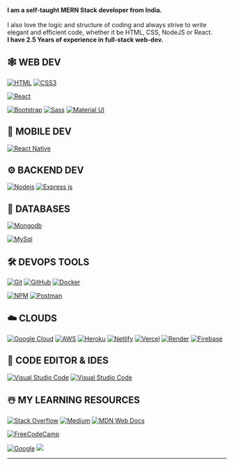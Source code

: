 
**I am a self-taught MERN Stack developer from India.**
<br/><br/>I also love the logic and structure of coding and always strive to write elegant and efficient code, whether it be HTML, CSS, NodeJS or React.
<br />**I have 2.5 Years of experience in full-stack web-dev.**

## 🕸️ **WEB DEV**

[![HTML](https://img.shields.io/badge/HTML5-E34F26?style=for-the-badge&logo=html5&logoColor=white "HTML")][repo]
[![CSS3](https://img.shields.io/badge/CSS3-1572B6?style=for-the-badge&logo=css3&logoColor=white "CSS")][repo]
<!-- [![JavaScript](https://img.shields.io/badge/JavaScript-F7DF1E?style=for-the-badge&logo=javascript&logoColor=black "JavaScript")][repo] -->
<!-- [![Typescript](https://img.shields.io/badge/TypeScript-007ACC?style=for-the-badge&logo=typescript&logoColor=white "Typescript")][repo] -->
[![React](https://img.shields.io/badge/React-20232A?style=for-the-badge&logo=react&logoColor=61DAFB "React")][repo]
<!-- [![Next JS](https://img.shields.io/badge/Next-black?style=for-the-badge&logo=next.js&logoColor=white "Next.js")][repo] -->
[![Bootstrap](https://img.shields.io/badge/Bootstrap-563D7C?style=for-the-badge&logo=bootstrap&logoColor=white "Bootstrap")][repo]
[![Sass](https://img.shields.io/badge/Sass-CC6699?style=for-the-badge&logo=sass&logoColor=white "SASS")][repo]
[![Material UI](https://img.shields.io/badge/Material--UI-%230081CB.svg?style=for-the-badge&logo=mui&logoColor=white "Material UI")][repo]
<!-- [![Socket.io-client](https://img.shields.io/badge/Socket.io--client-black?style=for-the-badge&logo=socket.io&badgeColor=**010101** "Socket.io-client")][repo] -->

## 📱 **MOBILE DEV**

<!-- [![Flutter](https://img.shields.io/badge/Flutter-02569B?style=for-the-badge&logo=flutter&logoColor=white "Flutter")][repo] -->
[![React Native](https://img.shields.io/badge/React_Native-20232A?style=for-the-badge&logo=react&logoColor=61DAFB "React Native")][repo]

<!-- ## 🍧 **DESIGN TOOLS**

[![Figma](https://img.shields.io/badge/figma-%23F24E1E.svg?style=for-the-badge&logo=figma&logoColor=white "Figma")][repo]
[![Adobe XD](https://img.shields.io/badge/Adobe%20XD-470137?style=for-the-badge&logo=Adobe%20XD&logoColor=#FF61F6 "XD")][repo]
[![Adobe Photoshop](https://img.shields.io/badge/adobe%20photoshop-%2331A8FF.svg?style=for-the-badge&logo=adobe%20photoshop&logoColor=white)][repo] -->

## ⚙️ **BACKEND DEV**

[![](https://img.shields.io/badge/Node.js-43853D?style=for-the-badge&logo=node.js&logoColor=white "Nodejs")][repo]
[![Express js](https://img.shields.io/badge/Express.js-404D59?style=for-the-badge "Express js")][repo]
<!-- [![Socket.io](https://img.shields.io/badge/Socket.io-black?style=for-the-badge&logo=socket.io&badgeColor=010101 "Socket.io")][repo] -->
<!-- [![PHP](https://img.shields.io/badge/PHP-777BB4?style=for-the-badge&logo=php&logoColor=white "PHP")][repo] -->
<!-- [![Firebase](https://img.shields.io/badge/firebase-%23039BE5.svg?style=for-the-badge&logo=firebase "Firebase")][repo] -->
<!-- [![Python](https://img.shields.io/badge/python-3670A0?style=for-the-badge&logo=python&logoColor=ffdd54 "Python")][repo] -->
<!-- [![](https://img.shields.io/badge/Flask-000000?style=for-the-badge&logo=flask&logoColor=white)][repo] -->


## 📅 **DATABASES**

[![Mongodb](https://img.shields.io/badge/MongoDB-4EA94B?style=for-the-badge&logo=mongodb&logoColor=white "Mongodb")][repo]
<!-- [![Redis](https://img.shields.io/badge/redis-%23DD0031.svg?style=for-the-badge&logo=redis&logoColor=white "Redis")][repo] -->
[![MySql](https://img.shields.io/badge/MySQL-00000F?style=for-the-badge&logo=mysql&logoColor=white "MySql")][repo]
<!-- [![SQLLite](https://img.shields.io/badge/SQLite-07405E?style=for-the-badge&logo=sqlite&logoColor=white "SQLLite")][repo] -->


<!-- ## 🎯 **PROGRAMMING LANGUAGES**

[![Dart](https://img.shields.io/badge/dart-%230175C2.svg?style=for-the-badge&logo=dart&logoColor=white "Dart")][repo]
[![C++](https://img.shields.io/badge/c++-%2300599C.svg?style=for-the-badge&logo=c%2B%2B&logoColor=white "C++")][repo]
[![C#](https://img.shields.io/badge/c%23-%23239120.svg?style=for-the-badge&logo=c-sharp&logoColor=white "C#")][repo] -->


## 🛠️ **DEVOPS TOOLS**

[![Git](https://img.shields.io/badge/git-%23F05033.svg?style=for-the-badge&logo=git&logoColor=white "Git")][repo]
[![GitHub](https://img.shields.io/badge/github-%23121011.svg?style=for-the-badge&logo=github&logoColor=white "GitHub")][repo]
[![Docker](https://img.shields.io/badge/docker-%230db7ed.svg?style=for-the-badge&logo=docker&logoColor=white)][repo]
<!-- [![Apache](https://img.shields.io/badge/apache-%23D42029.svg?style=for-the-badge&logo=apache&logoColor=white "Apache")][repo] -->
<!-- [![Nginx](https://img.shields.io/badge/nginx-%23009639.svg?style=for-the-badge&logo=nginx&logoColor=white "Nginx")][repo] -->
[![NPM](https://img.shields.io/badge/NPM-%23000000.svg?style=for-the-badge&logo=npm&logoColor=white "Npm")][repo]
[![Postman](https://img.shields.io/badge/Postman-FF6C37?style=for-the-badge&logo=postman&logoColor=white "Postman")][repo]
<!-- [![Insomnia](https://img.shields.io/badge/Insomnia-black?style=for-the-badge&logo=insomnia&logoColor=5849BE "Insomnia")][repo] -->
<!-- [![Shell Scripts](https://img.shields.io/badge/Shell_Script-121011?style=for-the-badge&logo=gnu-bash&logoColor=white)][repo] -->
<!-- [![Linux](https://img.shields.io/badge/Linux-FCC624?style=for-the-badge&logo=linux&logoColor=black "Linux")][repo] -->


## ☁️ **CLOUDS**

[![Google Cloud](https://img.shields.io/badge/GoogleCloud-%234285F4.svg?style=for-the-badge&logo=google-cloud&logoColor=white "Google Cloud")][repo]
[![AWS](https://img.shields.io/badge/Amazon-_AWS-FF9900?style=for-the-badge&logo=amazon-aws&logoColor=white "AWS")][repo]
[![Heroku](https://img.shields.io/badge/heroku-%23430098.svg?style=for-the-badge&logo=heroku&logoColor=white "Heroku")][repo]
[![Netlify](https://img.shields.io/badge/netlify-%23000000.svg?style=for-the-badge&logo=netlify&logoColor=#00C7B7 "Netlify")][repo]
[![Vercel](https://img.shields.io/badge/vercel-%23000000.svg?style=for-the-badge&logo=vercel&logoColor=white "Vercel")][repo]
[![Render](https://img.shields.io/badge/render-%23000000.svg?style=for-the-badge&logo=render&logoColor=white "Render")][repo]
[![Firebase](https://img.shields.io/badge/firebase-%23039BE5.svg?style=for-the-badge&logo=firebase "Firebase")][repo]

## 📄 **CODE EDITOR & IDES**

[![Visual Studio Code](https://img.shields.io/badge/VS%20Code-0078d7.svg?style=for-the-badge&logo=visual-studio-code&logoColor=white "Visual Studio Code")][repo]
[![Visual Studio Code](https://img.shields.io/badge/VS%20Code%20Insider-24bfa5.svg?style=for-the-badge&logo=visual-studio-code&logoColor=white "Visual Studio Code")][repo]
<!-- [![Sublime Text](https://img.shields.io/badge/sublime_text-%23575757.svg?style=for-the-badge&logo=sublime-text&logoColor=important "Sublime Text")][repo] -->
<!-- [![Vim](https://img.shields.io/badge/VIM-%2311AB00.svg?style=for-the-badge&logo=vim&logoColor=white)][repo] -->
<!-- [![Android Studio](https://img.shields.io/badge/Android%20Studio-3DDC84.svg?style=for-the-badge&logo=android-studio&logoColor=white)][repo] -->
<!-- [![Jupyter Notebook](https://img.shields.io/badge/jupyter-%23FA0F00.svg?style=for-the-badge&logo=jupyter&logoColor=white)][repo] -->

## ☃️ **MY LEARNING RESOURCES**

[![Stack Overflow](https://img.shields.io/badge/-Stackoverflow-FE7A16?style=for-the-badge&logo=stack-overflow&logoColor=white)][sof]
[![Medium](https://img.shields.io/badge/Medium-12100E?style=for-the-badge&logo=medium&logoColor=white)][medium]
[![MDN Web Docs](https://img.shields.io/badge/MDN_Web_Docs-black?style=for-the-badge&logo=mdnwebdocs&logoColor=white)][mdn]
<!--[![](https://img.shields.io/badge/YouTube-FF0000?style=for-the-badge&logo=youtube&logoColor=white)][youtube]-->
<!-- [![DigitalOcean](https://img.shields.io/badge/DO_Community-%230167ff.svg?style=for-the-badge&logo=digitalOcean&logoColor=white)][doc] -->
[![FreeCodeCamp](https://img.shields.io/badge/Freecodecamp-%23123.svg?&style=for-the-badge&logo=freecodecamp&logoColor=green)][fcc]
<!-- [![GeeksForGeeks](https://img.shields.io/badge/GeeksforGeeks-gray?style=for-the-badge&logo=geeksforgeeks&logoColor=35914c)][gog] -->
<!-- [![Udemy](https://img.shields.io/badge/Udemy-A435F0?style=for-the-badge&logo=Udemy&logoColor=white)][udemy] -->
<!-- [![Quora](https://img.shields.io/badge/Quora-%23B92B27.svg?style=for-the-badge&logo=Quora&logoColor=white)][quora] -->
[![Google](https://img.shields.io/badge/google-4285F4?style=for-the-badge&logo=google&logoColor=white)][google]
[![](https://img.shields.io/badge/GitHub-100000?style=for-the-badge&logo=github&logoColor=white)][github]

[medium]: https://medium.com/
[github]: https://github.com/
[google]: https://www.google.com
[mdn]: https://developer.mozilla.org/en-US/
<!-- [wiki]: https://en.wikipedia.org/wiki/Main_Page -->
<!-- [quora]: https://www.quora.com/ -->
<!-- [doc]: https://www.digitalocean.com/community -->
<!-- [udemy]: https://www.udemy.com/ -->
<!-- [gog]: https://www.geeksforgeeks.org/ -->
[fcc]: https://www.freecodecamp.org/
[sof]: https://stackoverflow.com/
[repo]: https://github.com/PoovarasanSundaramoorthi?tab=repositories

<hr />

